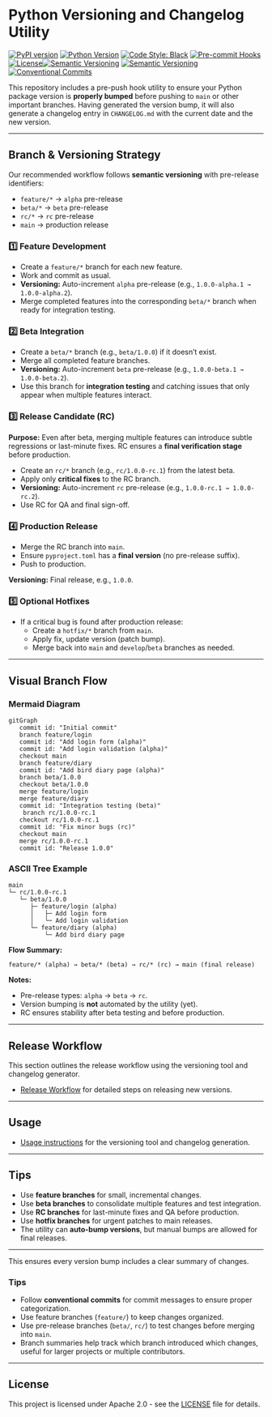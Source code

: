 # Python Versioning and Changelog Utility


[![PyPI version](https://img.shields.io/pypi/v/semantic-version-utility.svg)](https://pypi.org/project/semantic-version-utility/)
[![Python Version](https://img.shields.io/badge/python-3.11%2B-blue.svg)](https://www.python.org/downloads/)
[![Code Style: Black](https://img.shields.io/badge/code%20style-black-000000.svg)](https://github.com/psf/black)
[![Pre-commit Hooks](https://img.shields.io/badge/pre--commit-enabled-brightgreen?logo=pre-commit)](https://pre-commit.com/)
[![License](https://img.shields.io/badge/License-Apache%202.0-blue.svg)](LICENSE)[![Semantic Versioning](https://img.shields.io/badge/semantic%20versioning-2.0.0-green.svg)](https://semver.org/)
[![Semantic Versioning](https://img.shields.io/badge/semantic%20versioning-2.0.0-green.svg)](https://semver.org/)
[![Conventional Commits](https://img.shields.io/badge/conventional%20commits-1.0.0-lightgrey.svg)](https://www.conventionalcommits.org/)

This repository includes a pre-push hook utility to ensure your Python package version is **properly bumped** before pushing to `main` or other important branches.
Having generated the version bump, it will also generate a changelog entry in `CHANGELOG.md` with the current date and the new version.

---

## Branch & Versioning Strategy

Our recommended workflow follows **semantic versioning** with pre-release identifiers:

- `feature/*` → `alpha` pre-release
- `beta/*` → `beta` pre-release
- `rc/*` → `rc` pre-release
- `main` → production release

### 1️⃣ Feature Development

- Create a `feature/*` branch for each new feature.
- Work and commit as usual.
- **Versioning:** Auto-increment `alpha` pre-release (e.g., `1.0.0-alpha.1 → 1.0.0-alpha.2`).
- Merge completed features into the corresponding `beta/*` branch when ready for integration testing.

### 2️⃣ Beta Integration

- Create a `beta/*` branch (e.g., `beta/1.0.0`) if it doesn’t exist.
- Merge all completed feature branches.
- **Versioning:** Auto-increment `beta` pre-release (e.g., `1.0.0-beta.1 → 1.0.0-beta.2`).
- Use this branch for **integration testing** and catching issues that only appear when multiple features interact.

### 3️⃣ Release Candidate (RC)

**Purpose:** Even after beta, merging multiple features can introduce subtle regressions or last-minute fixes. RC ensures a **final verification stage** before production.

- Create an `rc/*` branch (e.g., `rc/1.0.0-rc.1`) from the latest beta.
- Apply only **critical fixes** to the RC branch.
- **Versioning:** Auto-increment `rc` pre-release (e.g., `1.0.0-rc.1 → 1.0.0-rc.2`).
- Use RC for QA and final sign-off.

### 4️⃣ Production Release

- Merge the RC branch into `main`.
- Ensure `pyproject.toml` has a **final version** (no pre-release suffix).
- Push to production.

**Versioning:** Final release, e.g., `1.0.0`.

### 5️⃣ Optional Hotfixes

- If a critical bug is found after production release:
  - Create a `hotfix/*` branch from `main`.
  - Apply fix, update version (patch bump).
  - Merge back into `main` and `develop`/`beta` branches as needed.

---

## Visual Branch Flow

### Mermaid Diagram

```mermaid
gitGraph
   commit id: "Initial commit"
   branch feature/login
   commit id: "Add login form (alpha)"
   commit id: "Add login validation (alpha)"
   checkout main
   branch feature/diary
   commit id: "Add bird diary page (alpha)"
   branch beta/1.0.0
   checkout beta/1.0.0
   merge feature/login
   merge feature/diary
   commit id: "Integration testing (beta)"
    branch rc/1.0.0-rc.1
   checkout rc/1.0.0-rc.1
   commit id: "Fix minor bugs (rc)"
   checkout main
   merge rc/1.0.0-rc.1
   commit id: "Release 1.0.0"
````

### ASCII Tree Example

```
main
└─ rc/1.0.0-rc.1
   └─ beta/1.0.0
      ├─ feature/login (alpha)
      │   ├─ Add login form
      │   └─ Add login validation
      └─ feature/diary (alpha)
          └─ Add bird diary page
```

**Flow Summary:**

```
feature/* (alpha) → beta/* (beta) → rc/* (rc) → main (final release)
```

**Notes:**

* Pre-release types: `alpha` → `beta` → `rc`.
* Version bumping is **not** automated by the utility (yet).
* RC ensures stability after beta testing and before production.

---

## Release Workflow

This section outlines the release workflow using the versioning tool and changelog generator.
* [Release Workflow](RELEASE_WORKFLOW.md) for detailed steps on releasing new versions.

---

## Usage

* [Usage instructions](USAGE.md) for the versioning tool and changelog generation.
---

## Tips

* Use **feature branches** for small, incremental changes.
* Use **beta branches** to consolidate multiple features and test integration.
* Use **RC branches** for last-minute fixes and QA before production.
* Use **hotfix branches** for urgent patches to main releases.
* The utility can **auto-bump versions**, but manual bumps are allowed for final releases.

---

This ensures every version bump includes a clear summary of changes.

### Tips

* Follow **conventional commits** for commit messages to ensure proper categorization.
* Use feature branches (`feature/`) to keep changes organized.
* Use pre-release branches (`beta/`, `rc/`) to test changes before merging into `main`.
* Branch summaries help track which branch introduced which changes, useful for larger projects or multiple contributors.


---
## License
This project is licensed under Apache 2.0 - see the [LICENSE](LICENSE) file for details.
